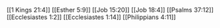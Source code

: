 [[1 Kings 21:4]]
[[Esther 5:9]]
[[Job 15:20]]
[[Job 18:4]]
[[Psalms 37:12]]
[[Ecclesiastes 1:2]]
[[Ecclesiastes 1:14]]
[[Philippians 4:11]]
